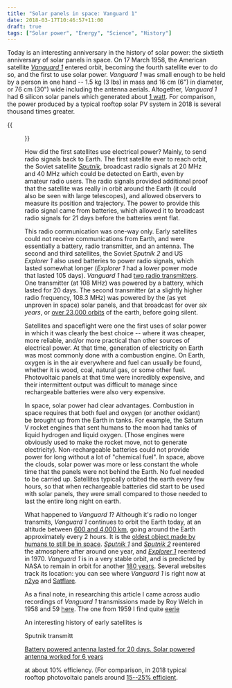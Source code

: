 ```yaml
---
title: "Solar panels in space: Vanguard 1"
date: 2018-03-17T10:46:57+11:00
draft: true
tags: ["Solar power", "Energy", "Science", "History"]
---
```



Today is an interesting anniversary in the history of solar power: the sixtieth anniversary of solar panels in space. On 17 March 1958, the American satellite [_Vanguard 1_](https://en.wikipedia.org/wiki/Vanguard_1) entered orbit, becoming the fourth satellite ever to do so, and the first to use solar power. _Vanguard 1_ was small enough to be held by a person in one hand -- 1.5 kg (3 lbs) in mass and 16 cm (6") in diameter, or 76 cm (30") wide including the antenna aerials. Altogether, _Vanguard 1_ had 6 silicon solar panels which generated about [1 watt](https://nssdc.gsfc.nasa.gov/nmc/spacecraftDisplay.do?id=1958-002B). For comparison, the power produced by a typical rooftop solar PV system in 2018 is several thousand times greater.


{{<figure src="/images/vanguard_1.svg" >}}

How did the first satellites use electrical power? Mainly, to send radio signals back to Earth. The first satellite ever to reach orbit, the Soviet satellite [_Sputnik_](https://en.wikipedia.org/wiki/Sputnik_1), broadcast radio signals at 20 MHz and 40 MHz which could be detected on Earth, even by amateur radio users. The radio signals provided additional proof that the satellite was really in orbit around the Earth (it could also be seen with large telescopes), and allowed observers to measure its position and trajectory. The power to provide this radio signal came from batteries, which allowed it to broadcast radio signals for 21 days before the batteries went flat.

This radio communication was one-way only. Early satellites could not receive communications from Earth, and were essentially a battery, radio transmitter, and an antenna. The second and third satellites, the Soviet _Sputnik 2_ and US _Explorer 1_ also used batteries to power radio signals, which lasted somewhat longer (_Explorer 1_ had a lower power mode that lasted 105 days). _Vanguard 1_ had [two radio transmitters](https://nssdc.gsfc.nasa.gov/nmc/spacecraftDisplay.do?id=1958-002B). One transmitter (at 108 MHz) was powered by a battery, which lasted for 20 days. The second transmitter (at a slightly higher radio frequency, 108.3 MHz) was powered by the (as yet unproven in space) solar panels, and that broadcast for over _six years_, or [over 23,000 orbits](https://www.nrl.navy.mil/vanguard50/legacy.php) of the earth, before going silent.

Satellites and spaceflight were one the first uses of solar power in which it was clearly the best choice -- where it was cheaper, more reliable, and/or more practical than other sources of electrical power. At that time, generation of electricity on Earth was most commonly done with a combustion engine. On Earth, oxygen is in the air everywhere and fuel can usually be found, whether it is wood, coal, natural gas, or some other fuel. Photovoltaic panels at that time were incredibly expensive, and their intermittent output was difficult to manage since rechargeable batteries were also very expensive.

In space, solar power had clear advantages. Combustion in space requires that both fuel and oxygen (or another oxidant) be brought up from the Earth in tanks. For example, the Saturn V rocket engines that sent humans to the moon had tanks of liquid hydrogen and liquid oxygen. (Those engines were obviously used to make the rocket move, not to generate electricity). Non-rechargeable batteries could not provide power for long without a lot of "chemical fuel". In space, above the clouds, solar power was more or less constant the whole time that the panels were not behind the Earth. No fuel needed to be carried up. Satellites typically orbited the earth every few hours, so that when rechargeable batteries did start to be used with solar panels, they were small compared to those needed to last the entire long night on earth.


What happened to _Vanguard 1_? Although it's radio no longer transmits, _Vanguard 1_ continues to orbit the Earth today, at an altitude between [600 and 4,000 km](https://www.nrl.navy.mil/vanguard50/legacy.php), going around the Earth approximately every 2 hours. It is the [oldest object made by humans to still be in space](http://www.bbc.com/future/story/20171005-the-worlds-oldest-scientific-satellite-is-still-in-orbit). [_Sputnik 1_](https://en.wikipedia.org/wiki/Sputnik_1) and [_Sputnik 2_](https://en.wikipedia.org/wiki/Sputnik_2) reentered the atmosphere after around one year, and [_Explorer 1_](https://en.wikipedia.org/wiki/Explorer_1) reentered in 1970. _Vanguard 1_ is in a very stable orbit, and is predicted by NASA to remain in orbit for another [180 years](https://nssdc.gsfc.nasa.gov/nmc/spacecraftDisplay.do?id=1958-002B).
Several websites track its location: you can see where _Vanguard 1_ is right now at [n2yo](https://www.n2yo.com/?s=5) and [Satflare](http://www.satflare.com/track.asp?q=00005).

As a final note, in researching this article I came across audio recordings of _Vanguard 1_ transmissions made by Roy Welch in 1958 and 59 [here](https://web.archive.org/web/20080312072756/http://www.amsat.org/amsat/features/sounds/firstsat.html). The one from 1959 I find quite [eerie](https://web.archive.org/web/20080312072756/http://www.amsat.org/amsat/features/sounds/vangrd1b.wav)

An interesting history of early satellites is [](http://abyss.uoregon.edu/~js/space/lectures/lec07.html)



Sputnik transmitt

[Battery powered antenna lasted for 20 days.
Solar powered antenna worked for 6 years](https://nssdc.gsfc.nasa.gov/nmc/experimentDisplay.do?id=1958-002B-01)

at about 10% efficiency. (For comparison, in 2018 typical rooftop photovoltaic panels around [15--25% efficient](https://www.nrel.gov/pv/assets/images/efficiency-chart.png).


